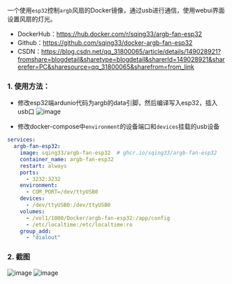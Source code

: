 一个使用`esp32`控制`argb`风扇的Docker镜像，通过usb进行通信，使用webui界面设置风扇的灯光。

- DockerHub：https://hub.docker.com/r/sqing33/argb-fan-esp32
- Github：https://github.com/sqing33/docker-argb-fan-esp32
- CSDN：https://blog.csdn.net/qq_31800065/article/details/149028921?fromshare=blogdetail&sharetype=blogdetail&sharerId=149028921&sharerefer=PC&sharesource=qq_31800065&sharefrom=from_link

### 1. 使用方法：

- 修改esp32端ardunio代码为argb的data引脚，然后编译写入esp32，插入usb口
![image](https://github.com/user-attachments/assets/bfdb71e2-6714-4fbe-9e7a-3a92d15750ff)

- 修改docker-compose中`environment`的设备端口和`devices`挂载的usb设备


```yaml
services:
  argb-fan-esp32:
    image: sqing33/argb-fan-esp32  # ghcr.io/sqing33/argb-fan-esp32
    container_name: argb-fan-esp32
    restart: always
    ports:
      - 3232:3232
    environment:
      - COM_PORT=/dev/ttyUSB0
    devices:
      - /dev/ttyUSB0:/dev/ttyUSB0
    volumes:
      - /vol1/1000/Docker/argb-fan-esp32:/app/config
      - /etc/localtime:/etc/localtime:ro
    group_add:
      - "dialout"
```

### 2. 截图

![image](https://github.com/user-attachments/assets/ea3fe5dd-4848-45e5-854c-5cdeb13e0a17)
![image](https://github.com/user-attachments/assets/0f6cf375-525e-4696-a16c-6fb2454033c3)
